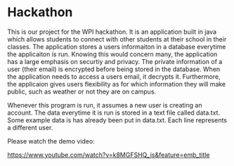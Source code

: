 # Hackathon

This is our project for the WPI hackathon.  It is an application built in java which allows students to connect with other students at their school
in their classes.  The application stores a users informaiton in a database everytime the applicaiton is run.  Knowing this would concern many, the application
has a large emphasis on securtiy and privacy.  The private information of a user (their email) is encrypted before being stored in the database. When the 
application needs to access a users email, it decrypts it. Furthermore, the applicaion gives users flexibility as for which information they will make public, 
such as weather or not they are on campus.  

Whenever this program is run, it assumes a new user is creating an account.  The data everytime it is run is stored in a text file called data.txt.
Some example data is has already been put in data.txt.  Each line represents a different user. 

Please watch the demo video: 

https://www.youtube.com/watch?v=k8MGFSHQ_js&feature=emb_title
